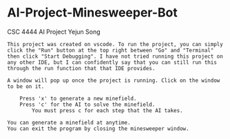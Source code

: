# AI-Project-Minesweeper-Bot

CSC 4444
AI Project
Yejun Song

    This project was created on vscode. To run the project, you can simply click the "Run" button at the top right between "Go" and "Terminal" 
    then click "Start Debugging". I have not tried running this project on any other IDE, but I can confidently say that you can still run this 
    through the run function that that IDE provides.

    A window will pop up once the project is running. Click on the window to be on it.

        Press 'x' to generate a new minefield.
        Press 'c' for the AI to solve the minefield.
            You must press c for each step that the AI takes. 

    You can generate a minefield at anytime.
    You can exit the program by closing the minesweeper window.
